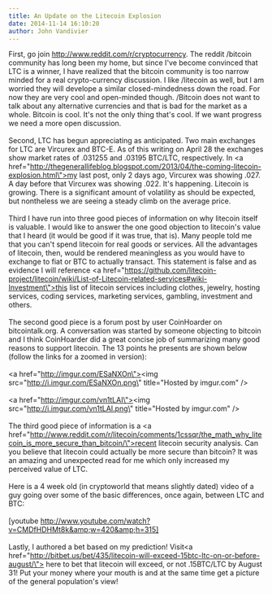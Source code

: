 ```yaml
---
title: An Update on the Litecoin Explosion
date: 2014-11-14 16:10:20
author: John Vandivier
---
```




First, go join http://www.reddit.com/r/cryptocurrency. The reddit /bitcoin community has long been my home, but since I've become convinced that LTC is a winner, I have realized that the bitcoin community is too narrow minded for a real crypto-currency discussion. I like /litecoin as well, but I am worried they will develope a similar closed-mindedness down the road. For now they are very cool and open-minded though. /Bitcoin does not want to talk about any alternative currencies and that is bad for the market as a whole. Bitcoin is cool. It's not the only thing that's cool. If we want progress we need a more open discussion.<br /><br />Second, LTC has begun appreciating as anticipated. Two main exchanges for LTC are Vircurex and BTC-E. As of this writing on April 28 the exchanges show market rates of .031255 and .03195 BTC/LTC, respectively. In <a href=\"http://thegenerallifeblog.blogspot.com/2013/04/the-coming-litecoin-explosion.html\">my last post</a>, only 2 days ago, Vircurex was showing .027. A day before that Vircurex was showing .022. It's happening. Litecoin is growing. There is a significant amount of volatility as should be expected, but nontheless we are seeing a steady climb on the average price.<br /><br />Third I have run into three good pieces of information on why litecoin itself is valuable. I would like to answer the one good objection to litecoin's value that I heard (it would be good if it was true, that is). Many people told me that you can't spend litecoin for real goods or services. All the advantages of litecoin, then, would be rendered meaningless as you would have to exchange to fiat or BTC to actually transact. This statement is false and as evidence I will reference <a href=\"https://github.com/litecoin-project/litecoin/wiki/List-of-Litecoin-related-services#wiki-Investment\">this list</a> of litecoin services including clothes, jewelry, hosting services, coding services, marketing services, gambling, investment and others.<br /><br />The second good piece is a forum post by user CoinHoarder on bitcointalk.org. A conversation was started by someone objecting to bitcoin and I think CoinHoarder did a great concise job of summarizing many good reasons to support litecoin. The 13 points he presents are shown below (follow the links for a zoomed in version):<br /><br /><a href=\"http://imgur.com/ESaNXOn\"><img src=\"http://i.imgur.com/ESaNXOn.png\" title=\"Hosted by imgur.com\" /></a><br /><br /><a href=\"http://imgur.com/vn1tLAI\"><img src=\"http://i.imgur.com/vn1tLAI.png\" title=\"Hosted by imgur.com\" /></a><br /><br />The third good piece of information is a <a href=\"http://www.reddit.com/r/litecoin/comments/1cssqr/the_math_why_litecoin_is_more_secure_than_bitcoin/\">recent litecoin security analysis</a>. Can you believe that litecoin could actually be more secure than bitcoin? It was an amazing and unexpected read for me which only increased my perceived value of LTC.<br /><br />Here is a 4 week old (in cryptoworld that means slightly dated) video of a guy going over some of the basic differences, once again, between LTC and BTC:<br /><br />[youtube http://www.youtube.com/watch?v=CMDfHDHMt8k&amp;w=420&amp;h=315]<br /><br />Lastly, I authored a bet based on my prediction! Visit<a href=\"http://bitbet.us/bet/435/litecoin-will-exceed-15btc-ltc-on-or-before-august/\"> here</a> to bet that litecoin will exceed, or not .15BTC/LTC by August 31! Put your money where your mouth is and at the same time get a picture of the general population's view!